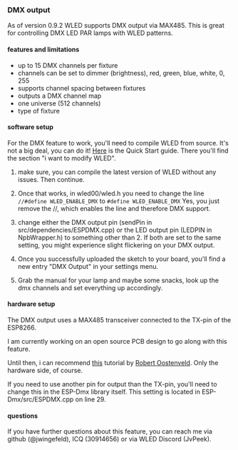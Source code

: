 ### DMX output
As of version 0.9.2 WLED supports DMX output via MAX485. This is great for controlling DMX LED PAR lamps with WLED patterns.

#### features and limitations
* up to 15 DMX channels per fixture
* channels can be set to dimmer (brightness), red, green, blue, white, 0, 255
* supports channel spacing between fixtures
* outputs a DMX channel map
* one universe (512 channels)
* type of fixture

#### software setup
For the DMX feature to work, you'll need to compile WLED from source. It's not a big deal, you can do it! [Here](https://github.com/Aircoookie/WLED/wiki) is the Quick Start guide. There you'll find the section "i want to modify WLED".

1. make sure, you can compile the latest version of WLED without any issues. Then continue.

2. Once that works, in wled00/wled.h you need to change the line
   `//#define WLED_ENABLE_DMX`
   to
   `#define WLED_ENABLE_DMX`
   Yes, you just remove the //, which enables the line and therefore DMX support.

3. change either the DMX output pin (sendPin in src/dependencies/ESPDMX.cpp) or the LED output pin (LEDPIN in NpbWrapper.h) to something other than 2. If both are set to the same setting, you might experience slight flickering on your DMX output.

4. Once you successfully uploaded the sketch to your board, you'll find a new entry "DMX Output" in your settings menu.

5. Grab the manual for your lamp and maybe some snacks, look up the dmx channels and set everything up accordingly.



#### hardware setup

The DMX output uses a MAX485 transceiver connected to the TX-pin of the ESP8266. 

I am currently working on an open source PCB design to go along with this feature. 

Until then, i can recommend [this](https://robertoostenveld.nl/art-net-to-dmx512-with-esp8266/) tutorial by [Robert Oostenveld](https://robertoostenveld.nl/). Only the hardware side, of course.

If you need to use another pin for output than the TX-pin, you'll need to change this in the ESP-Dmx library itself. This setting is located in ESP-Dmx/src/ESPDMX.cpp on line 29.



#### questions

If you have further questions about this feature, you can reach me via github (@jwingefeld), ICQ (30914656) or via WLED Discord (JvPeek).